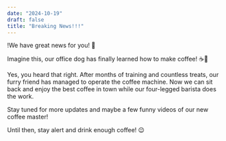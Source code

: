 ```yaml
---
date: "2024-10-19"
draft: false
title: "Breaking News!!!"
---
```


!We have great news for you! 🎉

Imagine this, our office dog has finally learned how to make coffee! ☕🐶

Yes, you heard that right. After months of training and countless treats, our furry friend has managed to operate the coffee machine. Now we can sit back and enjoy the best coffee in town while our four-legged barista does the work.

Stay tuned for more updates and maybe a few funny videos of our new coffee master!

Until then, stay alert and drink enough coffee! 😉